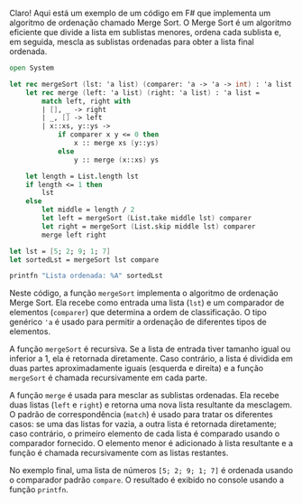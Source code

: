Claro! Aqui está um exemplo de um código em F# que implementa um algoritmo de ordenação chamado Merge Sort. O Merge Sort é um algoritmo eficiente que divide a lista em sublistas menores, ordena cada sublista e, em seguida, mescla as sublistas ordenadas para obter a lista final ordenada.

```fsharp
open System

let rec mergeSort (lst: 'a list) (comparer: 'a -> 'a -> int) : 'a list =
    let rec merge (left: 'a list) (right: 'a list) : 'a list =
        match left, right with
        | [], _ -> right
        | _, [] -> left
        | x::xs, y::ys ->
            if comparer x y <= 0 then
                x :: merge xs (y::ys)
            else
                y :: merge (x::xs) ys

    let length = List.length lst
    if length <= 1 then
        lst
    else
        let middle = length / 2
        let left = mergeSort (List.take middle lst) comparer
        let right = mergeSort (List.skip middle lst) comparer
        merge left right

let lst = [5; 2; 9; 1; 7]
let sortedLst = mergeSort lst compare

printfn "Lista ordenada: %A" sortedLst
```

Neste código, a função `mergeSort` implementa o algoritmo de ordenação Merge Sort. Ela recebe como entrada uma lista (`lst`) e um comparador de elementos (`comparer`) que determina a ordem de classificação. O tipo genérico `'a` é usado para permitir a ordenação de diferentes tipos de elementos.

A função `mergeSort` é recursiva. Se a lista de entrada tiver tamanho igual ou inferior a 1, ela é retornada diretamente. Caso contrário, a lista é dividida em duas partes aproximadamente iguais (esquerda e direita) e a função `mergeSort` é chamada recursivamente em cada parte.

A função `merge` é usada para mesclar as sublistas ordenadas. Ela recebe duas listas (`left` e `right`) e retorna uma nova lista resultante da mesclagem. O padrão de correspondência (`match`) é usado para tratar os diferentes casos: se uma das listas for vazia, a outra lista é retornada diretamente; caso contrário, o primeiro elemento de cada lista é comparado usando o comparador fornecido. O elemento menor é adicionado à lista resultante e a função é chamada recursivamente com as listas restantes.

No exemplo final, uma lista de números `[5; 2; 9; 1; 7]` é ordenada usando o comparador padrão `compare`. O resultado é exibido no console usando a função `printfn`.